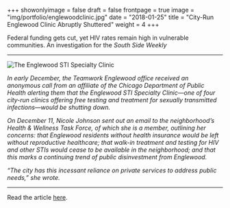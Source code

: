 +++
showonlyimage = false
draft = false
frontpage = true
image = "img/portfolio/englewoodclinic.jpg"
date = "2018-01-25"
title = "City-Run Englewood Clinic Abruptly Shuttered"
weight = 4
+++

Federal funding gets cut, yet HIV rates remain high in vulnerable communities. An investigation for the *South Side Weekly*

<!--more-->

***

![The Englewood STI Specialty Clinic](/img/portfolio/englewoodclinic.jpg)

*In early December, the Teamwork Englewood office received an anonymous call from an affiliate of the Chicago Department of Public Health alerting them that the Englewood STI Specialty Clinic—one of four city-run clinics offering free testing and treatment for sexually transmitted infections—would be shutting down.*

*On December 11, Nicole Johnson sent out an email to the neighborhood’s Health & Wellness Task Force, of which she is a member, outlining her concerns: that Englewood residents without health insurance would be left without reproductive healthcare; that walk-in treatment and testing for HIV and other STIs would cease to be available in the neighborhood; and that this marks a continuing trend of public disinvestment from Englewood.*

*“The city has this incessant reliance on private services to address public needs,” she wrote.*

***

Read the article [here](https://southsideweekly.com/city-run-hiv-englewood-clinic-abruptly-shuttered/).